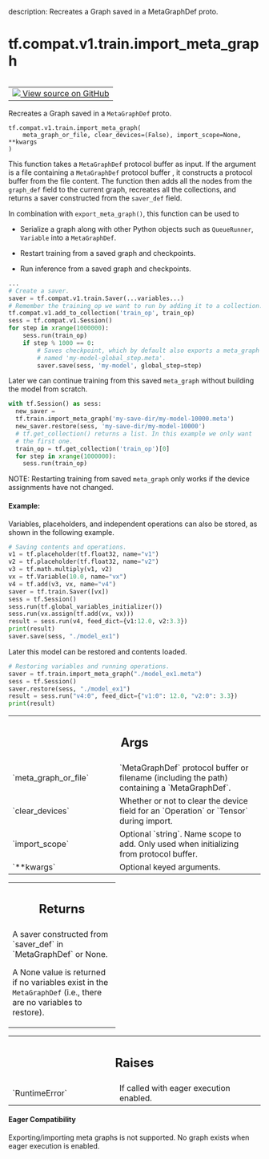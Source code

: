 description: Recreates a Graph saved in a MetaGraphDef proto.

<div itemscope itemtype="http://developers.google.com/ReferenceObject">
<meta itemprop="name" content="tf.compat.v1.train.import_meta_graph" />
<meta itemprop="path" content="Stable" />
</div>

# tf.compat.v1.train.import_meta_graph

<!-- Insert buttons and diff -->

<table class="tfo-notebook-buttons tfo-api nocontent" align="left">
<td>
  <a target="_blank" href="https://github.com/tensorflow/tensorflow/blob/r2.3/tensorflow/python/training/saver.py#L1350-L1462">
    <img src="https://www.tensorflow.org/images/GitHub-Mark-32px.png" />
    View source on GitHub
  </a>
</td>
</table>



Recreates a Graph saved in a `MetaGraphDef` proto.

<pre class="devsite-click-to-copy prettyprint lang-py tfo-signature-link">
<code>tf.compat.v1.train.import_meta_graph(
    meta_graph_or_file, clear_devices=(False), import_scope=None, **kwargs
)
</code></pre>



<!-- Placeholder for "Used in" -->

This function takes a `MetaGraphDef` protocol buffer as input. If
the argument is a file containing a `MetaGraphDef` protocol buffer ,
it constructs a protocol buffer from the file content. The function
then adds all the nodes from the `graph_def` field to the
current graph, recreates all the collections, and returns a saver
constructed from the `saver_def` field.

In combination with `export_meta_graph()`, this function can be used to

* Serialize a graph along with other Python objects such as `QueueRunner`,
  `Variable` into a `MetaGraphDef`.

* Restart training from a saved graph and checkpoints.

* Run inference from a saved graph and checkpoints.

```Python
...
# Create a saver.
saver = tf.compat.v1.train.Saver(...variables...)
# Remember the training_op we want to run by adding it to a collection.
tf.compat.v1.add_to_collection('train_op', train_op)
sess = tf.compat.v1.Session()
for step in xrange(1000000):
    sess.run(train_op)
    if step % 1000 == 0:
        # Saves checkpoint, which by default also exports a meta_graph
        # named 'my-model-global_step.meta'.
        saver.save(sess, 'my-model', global_step=step)
```

Later we can continue training from this saved `meta_graph` without building
the model from scratch.

```Python
with tf.Session() as sess:
  new_saver =
  tf.train.import_meta_graph('my-save-dir/my-model-10000.meta')
  new_saver.restore(sess, 'my-save-dir/my-model-10000')
  # tf.get_collection() returns a list. In this example we only want
  # the first one.
  train_op = tf.get_collection('train_op')[0]
  for step in xrange(1000000):
    sess.run(train_op)
```

NOTE: Restarting training from saved `meta_graph` only works if the
device assignments have not changed.

#### Example:


Variables, placeholders, and independent operations can also be stored, as
shown in the following example.

```Python
# Saving contents and operations.
v1 = tf.placeholder(tf.float32, name="v1")
v2 = tf.placeholder(tf.float32, name="v2")
v3 = tf.math.multiply(v1, v2)
vx = tf.Variable(10.0, name="vx")
v4 = tf.add(v3, vx, name="v4")
saver = tf.train.Saver([vx])
sess = tf.Session()
sess.run(tf.global_variables_initializer())
sess.run(vx.assign(tf.add(vx, vx)))
result = sess.run(v4, feed_dict={v1:12.0, v2:3.3})
print(result)
saver.save(sess, "./model_ex1")
```

Later this model can be restored and contents loaded.

```Python
# Restoring variables and running operations.
saver = tf.train.import_meta_graph("./model_ex1.meta")
sess = tf.Session()
saver.restore(sess, "./model_ex1")
result = sess.run("v4:0", feed_dict={"v1:0": 12.0, "v2:0": 3.3})
print(result)
```

<!-- Tabular view -->
 <table class="responsive fixed orange">
<colgroup><col width="214px"><col></colgroup>
<tr><th colspan="2"><h2 class="add-link">Args</h2></th></tr>

<tr>
<td>
`meta_graph_or_file`
</td>
<td>
`MetaGraphDef` protocol buffer or filename (including
the path) containing a `MetaGraphDef`.
</td>
</tr><tr>
<td>
`clear_devices`
</td>
<td>
Whether or not to clear the device field for an `Operation`
or `Tensor` during import.
</td>
</tr><tr>
<td>
`import_scope`
</td>
<td>
Optional `string`. Name scope to add. Only used when
initializing from protocol buffer.
</td>
</tr><tr>
<td>
`**kwargs`
</td>
<td>
Optional keyed arguments.
</td>
</tr>
</table>



<!-- Tabular view -->
 <table class="responsive fixed orange">
<colgroup><col width="214px"><col></colgroup>
<tr><th colspan="2"><h2 class="add-link">Returns</h2></th></tr>
<tr class="alt">
<td colspan="2">
A saver constructed from `saver_def` in `MetaGraphDef` or None.

A None value is returned if no variables exist in the `MetaGraphDef`
(i.e., there are no variables to restore).
</td>
</tr>

</table>



<!-- Tabular view -->
 <table class="responsive fixed orange">
<colgroup><col width="214px"><col></colgroup>
<tr><th colspan="2"><h2 class="add-link">Raises</h2></th></tr>

<tr>
<td>
`RuntimeError`
</td>
<td>
If called with eager execution enabled.
</td>
</tr>
</table>




#### Eager Compatibility
Exporting/importing meta graphs is not supported. No graph exists when eager
execution is enabled.

